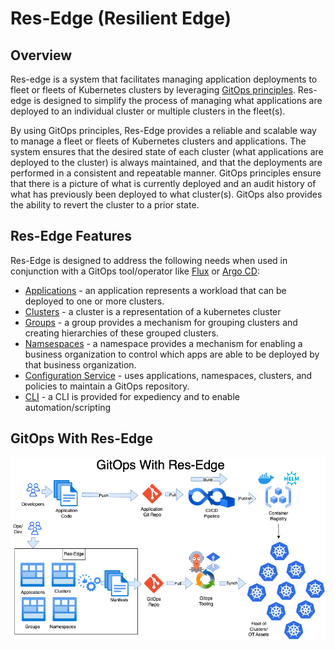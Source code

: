 # Res-Edge (Resilient Edge)

## Overview

Res-edge is a system that facilitates managing application deployments to fleet or fleets of Kubernetes clusters by leveraging [GitOps principles](/docs/gitops.md). Res-edge is designed to simplify the process of managing what applications are deployed to an individual cluster or multiple clusters in the fleet(s).

By using GitOps principles, Res-Edge provides a reliable and scalable way to manage a fleet or fleets of Kubernetes clusters and applications. The system ensures that the desired state of each cluster (what applications are deployed to the cluster) is always maintained, and that the deployments are performed in a consistent and repeatable manner. GitOps principles ensure that there is a picture of what is currently deployed and an audit history of what has previously been deployed to what cluster(s).  GitOps also provides the ability to revert the cluster to a prior state.

## Res-Edge Features

Res-Edge is designed to address the following needs when used in conjunction with a GitOps tool/operator like [Flux](https://fluxcd.io) or [Argo CD](https://fluxcd.io/):

- [Applications](/docs/applications.md) - an application represents a workload that can be deployed to one or more clusters.
- [Clusters](/docs/clusters.md) - a cluster is a representation of a kubernetes cluster
- [Groups](/docs/groups.md) - a group provides a mechanism for grouping clusters and creating hierarchies of these grouped clusters.
- [Namsespaces](/docs/namespaces.md) - a namespace provides a mechanism for enabling a business organization to control which apps are able to be deployed by that business organization.
- [Configuration Service](/docs/configuration_service.md) - uses applications, namespaces, clusters, and policies to maintain a GitOps repository.
- [CLI](/docs/cli.md) - a CLI is provided for expediency and to enable automation/scripting

## GitOps With Res-Edge

![Gitops Process Diagram](/docs/images/res-edge-gitops.png "GitOps Flow")
